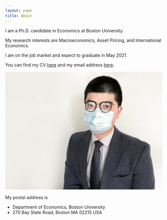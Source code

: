 ```yaml
---
layout: page
title: About
---
```


I am a Ph.D. candidate in Economics at Boston University.

My research interests are Macroeconomics, Asset Pricing, and International Economics.

I am on the job market and expect to graduate in May 2021.

You can find my CV [here](/archive/dongweixu_cv.pdf) and my email address [here](mailto:xud@bu.edu).

![Pandemic Version](/public/IMG_3913.JPG "Pandemic Version")

My postal address is
- Department of Economics, Boston University
- 270 Bay State Road, Boston MA 02215 USA